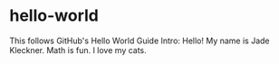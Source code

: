 # hello-world
This follows GitHub's Hello World Guide
Intro: Hello!  My name is Jade Kleckner.  Math is fun.  I love my cats.
